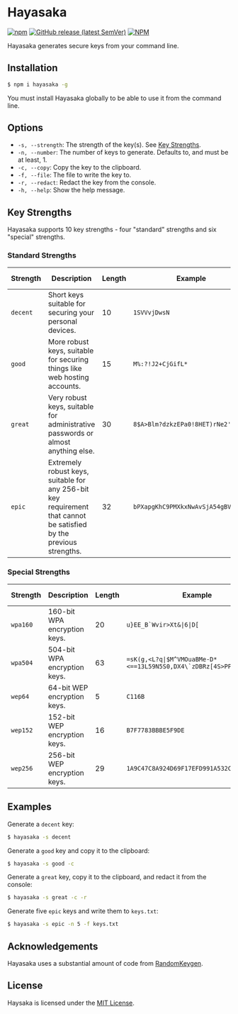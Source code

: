 # Hayasaka

<a href="https://npmjs.com/package/hayasaka"><img alt="npm" src="https://img.shields.io/npm/v/hayasaka?logo=npm&style=for-the-badge"></a>
<a href="https://github.com/celsiusnarhwal/hayasaka/releases/latest"><img alt="GitHub release (latest SemVer)" src="https://img.shields.io/github/v/release/celsiusnarhwal/hayasaka?color=orange&label=latest%20release&logo=github&style=for-the-badge"></a>
<a href="https://github.com/celsiusnarhwal/hayasaka/blob/master/LICENSE.md"><img alt="NPM" src="https://img.shields.io/npm/l/hayasaka?color=%2303cb98&style=for-the-badge"></a>

Hayasaka generates secure keys from your command line.

## Installation

```bash
$ npm i hayasaka -g
```

You must install Hayasaka globally to be able to use it from the command line.

## Options

- `-s, --strength`: The strength of the key(s). See [Key Strengths](#key-strengths).
- `-n, --number`: The number of keys to generate. Defaults to, and must be at least, 1.
- `-c, --copy`: Copy the key to the clipboard.
- `-f, --file`: The file to write the key to.
- `-r, --redact`: Redact the key from the console.
- `-h, --help`: Show the help message.

## Key Strengths

Hayasaka supports 10 key strengths - four "standard" strengths and six "special" strengths.

### Standard Strengths

| **Strength** | **Description**                                                                                                     | **Length** | **Example**                                                                        | **URL Safe?** |
|--------------|---------------------------------------------------------------------------------------------------------------------|------------|------------------------------------------------------------------------------------|---------------|
| `decent`     | Short keys suitable for securing your personal devices.                                                             | 10         | <code>1SVVvjDwsN</code>                                                            | Yes           |
| `good`       | More robust keys, suitable for securing things like web hosting accounts.                                           | 15         | <code>M%:?!J2+CjGifL*</code>                                                       | No            |
| `great`      | Very robust keys, suitable for administrative passwords or almost anything else.                                    | 30         | <code>8$A>Blm?dzkzEPa0!8HET)rNe2'LS_</code>                                        | No            |
| `epic`       | Extremely robust keys, suitable for any 256-bit key requirement that cannot be satisfied by the previous strengths. | 32         | <code>bPXapgKhC9PMXkxNwAvSjA54gBVnA7kn</code>                                      | Yes           |

### Special Strengths

| **Strength** | **Description**                                                                                                     | **Length** | **Example**                                                                         | **URL Safe?** |
|--------------|---------------------------------------------------------------------------------------------------------------------|------------|-------------------------------------------------------------------------------------|---------------|
| `wpa160`     | 160-bit WPA encryption keys.                                                                                        | 20         | <code>u}EE_B`Wvir>Xt&&#124;6&#124;D[</code>                                         | No            |
| `wpa504`     | 504-bit WPA encryption keys.                                                                                        | 63         | <code>=sK(g,<L?q&#124;$M^VMOuaBMe-D*<==13L59N5S0,DX4\`zDBRz[4S>PP_p$p4\`P(EG</code> | No            |
| `wep64`      | 64-bit WEP encryption keys.                                                                                         | 5          | `C116B`                                                                             | Yes           |
| `wep152`     | 152-bit WEP encryption keys.                                                                                        | 16         | `B7F7783BBBE5F9DE`                                                                  | Yes           |
| `wep256`     | 256-bit WEP encryption keys.                                                                                        | 29         | `1A9C47C8A924D69F17EFD991A532C`                                                     | Yes           |


## Examples

Generate a `decent` key:

```bash
$ hayasaka -s decent
```

Generate a `good` key and copy it to the clipboard:

```bash
$ hayasaka -s good -c
```

Generate a `great` key, copy it to the clipboard, and redact it from the console:

```bash
$ hayasaka -s great -c -r
```

Generate five `epic` keys and write them to `keys.txt`:

```bash
$ hayasaka -s epic -n 5 -f keys.txt
```

## Acknowledgements

Hayasaka uses a substantial amount of code from [RandomKeygen](https://github.com/circlecell/randomkeygen.com).

## License

Haysaka is licensed under the [MIT License](LICENSE.md).